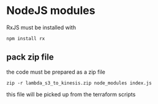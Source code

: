 # NodeJS modules

RxJS must be installed with

    npm install rx
       
## pack zip file

the code must be prepared as a zip file

    zip -r lambda_s3_to_kinesis.zip node_modules index.js

this file will be picked up from the terraform scripts
